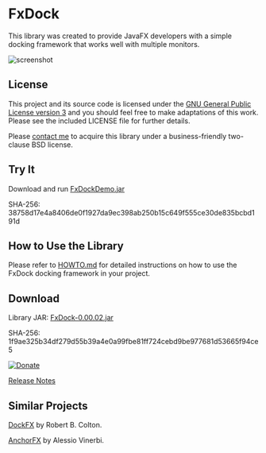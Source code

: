 # FxDock

This library was created to provide JavaFX developers with a simple docking framework that works well with multiple monitors.

![screenshot](https://github.com/andy-goryachev/FxDock/blob/master/screenshots/2016-0521-125006-709.png)

## License

This project and its source code is licensed under the [GNU General Public License version 3](https://www.gnu.org/licenses/gpl-3.0.en.html) and you should feel free to make adaptations of this work. Please see the included LICENSE file for further details.

Please [contact me](http://goryachev.com/contact.html) to acquire this library under a business-friendly two-clause BSD license.

## Try It

Download and run [FxDockDemo.jar](https://github.com/andy-goryachev/FxDock/blob/master/lib/FxDock/FxDockDemo.jar)

SHA-256: 38758d17e4a8406de0f1927da9ec398ab250b15c649f555ce30de835bcbd191d

## How to Use the Library

Please refer to [HOWTO.md](HOWTO.md) for detailed instructions on how to use the FxDock docking framework in your project. 

## Download

Library JAR: [FxDock-0.00.02.jar](https://github.com/andy-goryachev/FxDock/raw/master/lib/FxDock/FxDock-0.00.02.jar)

SHA-256: 1f9ae325b34df279d55b39a4e0a99fbe81ff724cebd9be977681d53665f94ce5

[![Donate](https://cdn.rawgit.com/andy-goryachev/FxDock/master/doc/test.svg)](https://www.paypal.com/cgi-bin/webscr?cmd=_s-xclick&hosted_button_id=Q7JAWD7FK99QC)

[Release Notes](https://github.com/andy-goryachev/FxDock/blob/master/ReleaseNotes.md)

## Similar Projects

[DockFX](https://github.com/RobertBColton/DockFX) by Robert B. Colton.

[AnchorFX](https://github.com/alexbodogit/AnchorFX) by Alessio Vinerbi.
